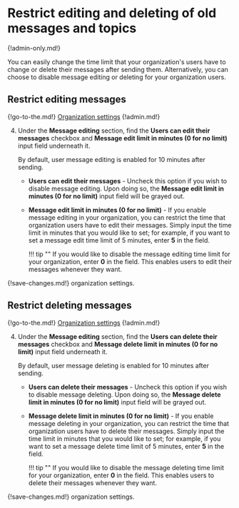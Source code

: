 # Restrict editing and deleting of old messages and topics

{!admin-only.md!}

You can easily change the time limit that your organization's users have to
change or delete their messages after sending them. Alternatively, you can
choose to disable message editing or deleting for your organization users.

## Restrict editing messages

{!go-to-the.md!} [Organization settings](/#organization/organization-settings)
{!admin.md!}

4. Under the **Message editing** section, find the **Users can edit their messages**
checkbox and **Message edit limit in minutes (0 for no limit)** input field
underneath it.

    By default, user message editing is enabled for 10 minutes after sending.

    * **Users can edit their messages** - Uncheck this option if you wish to
    disable message editing. Upon doing so, the **Message edit limit in minutes (0 for no limit)**
    input field will be grayed out.

    * **Message edit limit in minutes (0 for no limit)** - If you enable message
    editing in your organization, you can restrict the time that organization
    users have to edit their messages. Simply input the time limit in minutes
    that you would like to set; for example, if you want to set a message edit
    time limit of 5 minutes, enter **5** in the field.

        !!! tip ""
            If you would like to disable the message editing time limit for your
            organization, enter **0** in the field. This enables users to edit
            their messages whenever they want.

{!save-changes.md!} organization settings.

## Restrict deleting messages

{!go-to-the.md!} [Organization settings](/#organization/organization-settings)
{!admin.md!}

4. Under the **Message editing** section, find the **Users can delete their messages**
checkbox and **Message delete limit in minutes (0 for no limit)** input field
underneath it.

    By default, user message deleting is enabled for 10 minutes after sending.

    * **Users can delete their messages** - Uncheck this option if you wish to
    disable message deleting. Upon doing so, the **Message delete limit in minutes (0 for no limit)**
    input field will be grayed out.

    * **Message delete limit in minutes (0 for no limit)** - If you enable message
    deleting in your organization, you can restrict the time that organization
    users have to delete their messages. Simply input the time limit in minutes
    that you would like to set; for example, if you want to set a message delete
    time limit of 5 minutes, enter **5** in the field.

        !!! tip ""
            If you would like to disable the message deleting time limit for your
            organization, enter **0** in the field. This enables users to delete
            their messages whenever they want.

{!save-changes.md!} organization settings.

